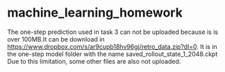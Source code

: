 # machine_learning_homework
The one-step prediction used in task 3 can not be uploaded because is is over 100MB.It can be download in https://www.dropbox.com/s/ar9cupb18hv96gj/retro_data.zip?dl=0.
It is in the one-step model folder with the name saved_rollout_state_1_2048.ckpt
Due to this limitation, some other files are also not uploaded.
